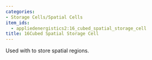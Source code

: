 ```yaml
---
categories:
- Storage Cells/Spatial Cells
item_ids:
  - appliedenergistics2:16_cubed_spatial_storage_cell
title: 16Cubed Spatial Storage Cell
---
```


Used with <ItemLink id="appliedenergistics2:spatial_io_port"/> to
store spatial regions.

<RecipeFor id="appliedenergistics2:16_cubed_spatial_storage_cell"/>
